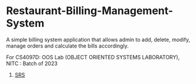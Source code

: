 # Restaurant-Billing-Management-System
A simple billing system application that allows admin to add, delete, modify, manage orders and calculate the bills accordingly. 

For CS4097D: OOS Lab (OBJECT ORIENTED SYSTEMS LABORATORY), NITC : Batch of 2023

1. [SRS](https://github.com/TomSaju2001/Restaurant-Billing-Management-System/blob/main/SRS/SRS.pdf)